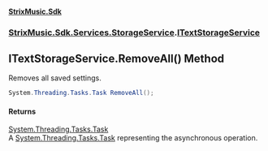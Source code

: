 #### [StrixMusic.Sdk](./index.md 'index')
### [StrixMusic.Sdk.Services.StorageService](./StrixMusic-Sdk-Services-StorageService.md 'StrixMusic.Sdk.Services.StorageService').[ITextStorageService](./StrixMusic-Sdk-Services-StorageService-ITextStorageService.md 'StrixMusic.Sdk.Services.StorageService.ITextStorageService')
## ITextStorageService.RemoveAll() Method
Removes all saved settings.  
```csharp
System.Threading.Tasks.Task RemoveAll();
```
#### Returns
[System.Threading.Tasks.Task](https://docs.microsoft.com/en-us/dotnet/api/System.Threading.Tasks.Task 'System.Threading.Tasks.Task')  
A [System.Threading.Tasks.Task](https://docs.microsoft.com/en-us/dotnet/api/System.Threading.Tasks.Task 'System.Threading.Tasks.Task') representing the asynchronous operation.  
